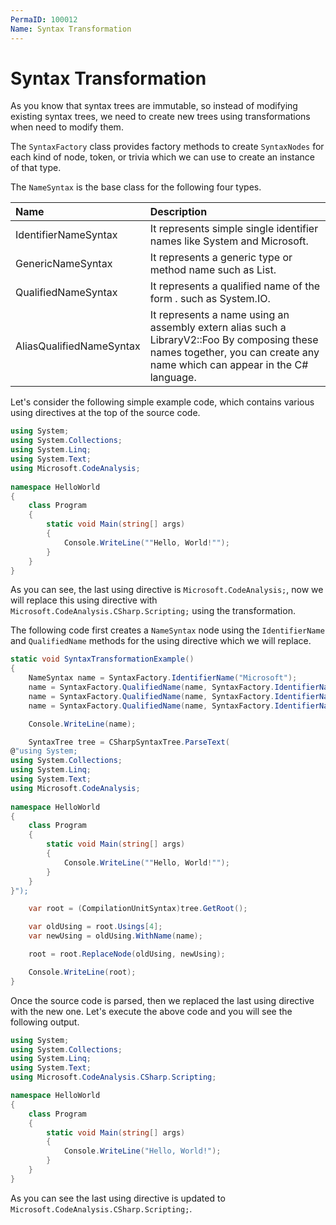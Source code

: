 ```yaml
---
PermaID: 100012
Name: Syntax Transformation
---
```


# Syntax Transformation

As you know that syntax trees are immutable, so instead of modifying existing syntax trees, we need to create new trees using transformations when need to modify them.

The `SyntaxFactory` class provides factory methods to create `SyntaxNodes` for each kind of node, token, or trivia which we can use to create an instance of that type.

The `NameSyntax` is the base class for the following four types.

| Name                   | Description                                                                               |
| :----------------------| :----------------------------------------------------------------------------------------|
| IdentifierNameSyntax   |  It represents simple single identifier names like System and Microsoft.
| GenericNameSyntax      |  It represents a generic type or method name such as List.
| QualifiedNameSyntax    |  It represents a qualified name of the form <left-name>.<right-identifier-or-generic-name> such as System.IO.
| AliasQualifiedNameSyntax |  It represents a name using an assembly extern alias such a LibraryV2::Foo By composing these names together, you can create any name which can appear in the C# language.

Let's consider the following simple example code, which contains various using directives at the top of the source code.

```csharp
using System;
using System.Collections;
using System.Linq;
using System.Text;
using Microsoft.CodeAnalysis;
 
namespace HelloWorld
{
    class Program
    {
        static void Main(string[] args)
        {
            Console.WriteLine(""Hello, World!"");
        }
    }
}
```

As you can see, the last using directive is `Microsoft.CodeAnalysis;`, now we will replace this using directive with `Microsoft.CodeAnalysis.CSharp.Scripting;` using the transformation.

The following code first creates a `NameSyntax` node using the `IdentifierName` and `QualifiedName` methods for the using directive which we will replace.

```csharp
static void SyntaxTransformationExample()
{
    NameSyntax name = SyntaxFactory.IdentifierName("Microsoft");
    name = SyntaxFactory.QualifiedName(name, SyntaxFactory.IdentifierName("CodeAnalysis"));
    name = SyntaxFactory.QualifiedName(name, SyntaxFactory.IdentifierName("CSharp"));
    name = SyntaxFactory.QualifiedName(name, SyntaxFactory.IdentifierName("Scripting"));

    Console.WriteLine(name);

    SyntaxTree tree = CSharpSyntaxTree.ParseText(
@"using System;
using System.Collections;
using System.Linq;
using System.Text;
using Microsoft.CodeAnalysis;
 
namespace HelloWorld
{
    class Program
    {
        static void Main(string[] args)
        {
            Console.WriteLine(""Hello, World!"");
        }
    }
}");

    var root = (CompilationUnitSyntax)tree.GetRoot();

    var oldUsing = root.Usings[4];
    var newUsing = oldUsing.WithName(name);

    root = root.ReplaceNode(oldUsing, newUsing);

    Console.WriteLine(root);
}
```

Once the source code is parsed, then we replaced the last using directive with the new one. Let's execute the above code and you will see the following output.

```csharp
using System;
using System.Collections;
using System.Linq;
using System.Text;
using Microsoft.CodeAnalysis.CSharp.Scripting;

namespace HelloWorld
{
    class Program
    {
        static void Main(string[] args)
        {
            Console.WriteLine("Hello, World!");
        }
    }
}
```

As you can see the last using directive is updated to `Microsoft.CodeAnalysis.CSharp.Scripting;`.
